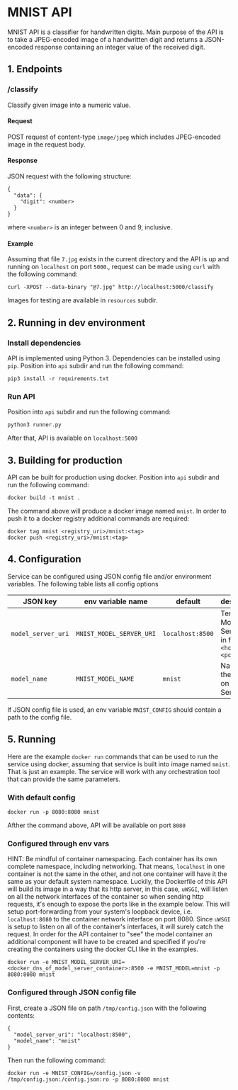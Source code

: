 # MNIST API

MNIST API is a classifier for handwritten digits. Main purpose of the API is to take a JPEG-encoded image of a handwritten digit and returns a JSON-encoded response containing an integer value of the received digit.

## 1. Endpoints

### /classify

Classify given image into a numeric value.

#### Request

POST request of content-type `image/jpeg` which includes JPEG-encoded image in the request body.

#### Response

JSON request with the following structure:
```
{
  "data": {
    "digit": <number>
  }
}
```
where `<number>` is an integer between 0 and 9, inclusive.

#### Example

Assuming that file `7.jpg` exists in the current directory and the API is up and running on `localhost` on port `5000`., request can be made using `curl` with the following command:
```
curl -XPOST --data-binary "@7.jpg" http://localhost:5000/classify
```
Images for testing are available in `resources` subdir.

## 2. Running in dev environment

### Install dependencies

API is implemented using Python 3. Dependencies can be installed using `pip`. Position into `api` subdir and run the following command:
```
pip3 install -r requirements.txt
```

### Run API

Position into `api` subdir and run the following command:
```
python3 runner.py
```
After that, API is available on `localhost:5000`

## 3. Building for production

API can be built for production using docker. Position into `api` subdir and run the following command:
```
docker build -t mnist .
```
The command above will produce a docker image named `mnist`. In order to push it to a docker registry additional commands are required:
```
docker tag mnist <registry_uri>/mnist:<tag>
docker push <registry_uri>/mnist:<tag>
```
## 4. Configuration

Service can be configured using JSON config file and/or environment variables. The following table lists all config options

| JSON key         | env variable name      | default        | description                                         |
|------------------|------------------------|----------------|-----------------------------------------------------|
|`model_server_uri`|`MNIST_MODEL_SERVER_URI`|`localhost:8500`|Tensorflow Model Server URI in format `<host>:<port>`|
|`model_name`      |`MNIST_MODEL_NAME`      |`mnist`         |Name of the model on Model Server                    |

If JSON config file is used, an env variable `MNIST_CONFIG` should contain a path to the config file.

## 5. Running

Here are the example `docker run` commands that can be used to run the service using docker, assuming that service is built into image named `mnist`. That is just an example. The service will work with any orchestration tool that can provide the same parameters.

### With default config

```
docker run -p 8080:8080 mnist
```

Afther the command above, API will be available on port `8080`

### Configured through env vars

HINT: Be mindful of container namespacing. Each container has its own complete namespace, including networking. That means, `localhost` in one container is not the same in the other, and not one container
will have it the same as your default system namespace. Luckily, the Dockerfile of this API will build its image in a way that its http server, in this case, `uWSGI`, will listen on all the network
interfaces of the container so when sending http requests, it's enough to expose the ports like in the example below. This will setup port-forwarding from your system's loopback device, i.e.
`localhost:8080` to the container network interface on port 8080. Since `uWSGI` is setup to listen on all of the container's interfaces, it will surely catch the request. In order for the API container to
"see" the model container an additional component will have to be created and specified if you're creating the containers using the docker CLI like in the examples.

```
docker run -e MNIST_MODEL_SERVER_URI=<docker_dns_of_model_server_container>:8500 -e MNIST_MODEL=mnist -p 8080:8080 mnist
```

### Configured through JSON config file

First, create a JSON file on path `/tmp/config.json` with the following contents:
```
{
  "model_server_uri": "localhost:8500",
  "model_name": "mnist"
}
```
Then run the following command:
```
docker run -e MNIST_CONFIG=/config.json -v /tmp/config.json:/config.json:ro -p 8080:8080 mnist
```
